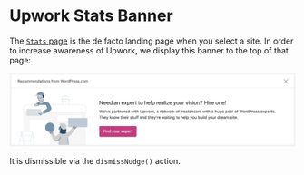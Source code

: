 # Upwork Stats Banner

The [`Stats` page](https://wordpress.com/stats/) is the de facto landing page when you select a site. In order to increase awareness of Upwork, we display this banner to the top of that page:

<img src="./screenshot.png" />

It is dismissible via the `dismissNudge()` action.